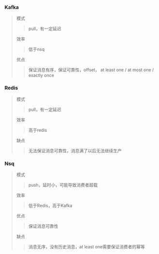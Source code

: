 ###	Kafka

> 模式
>
> > pull，有一定延迟
>
> 效率
>
> > 低于nsq
>
> 优点
>
> > 保证消息有序，保证可靠性，offset， at least one / at most one / exactly once

###	Redis

> 模式
>
> > pull，有一定延迟
>
> 效率
>
> > 高于redis
>
> 缺点
>
> > 无法保证消息可靠性，消息满了以后无法继续生产

###	Nsq

> 模式
>
> > push，延时小，可能导致消费者超载
>
> 效率
>
> > 低于Redis，高于Kafka
>
> 优点
>
> > 保证消息可靠性
>
> 缺点
>
> > 消息无序，没有历史消息，at least one需要保证消费者的幂等